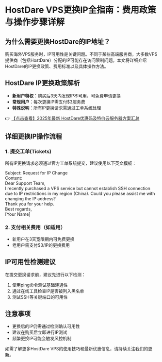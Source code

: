 # HostDare VPS更换IP全指南：费用政策与操作步骤详解

## 为什么需要更换HostDare的IP地址？
购买海外VPS服务时，IP可用性是关键问题。不同于某些高端服务商，大多数VPS提供商（包括HostDare）分配的IP可能存在访问限制问题。本文将详细介绍HostDare的IP更换政策、费用标准以及具体操作方法。

## HostDare IP更换政策解析
- **新用户特权**：购买后3天内发现IP不可用，可免费申请更换
- **常规用户**：每次更换IP需支付$3服务费
- **特殊说明**：所有IP更换请求需通过工单系统处理

👉 [【点击查看】2025年最新 HostDare优惠码及特价云服务器方案汇总](https://bit.ly/hostdare)

## 详细更换IP操作流程
### 1. 提交工单(Tickets)
所有IP更换请求必须通过官方工单系统提交，建议使用以下英文模板：

Subject: Request for IP Change  
Content:  
Dear Support Team,  
I recently purchased a VPS service but cannot establish SSH connection due to IP restrictions in my region (China). Could you please assist me with changing the IP address?  
Thank you for your help.  
Best regards,  
[Your Name]  

### 2. 支付相关费用（如适用）
- 新用户在3天宽限期内可免费更换
- 老用户需支付$3/IP的更换费用

## IP可用性检测建议
在提交更换请求前，建议先进行以下检测：
1. 使用ping命令测试基础连通性
2. 通过在线工具检查IP是否被列入黑名单
3. 测试SSH等关键端口的可用性

## 注意事项
- 更换后的IP仍需通过检测确认可用性
- 建议在购买后立即进行IP测试
- 频繁更换IP可能会触发风控机制

如需了解更多HostDare VPS的使用技巧和最新优惠信息，请持续关注我们的更新。